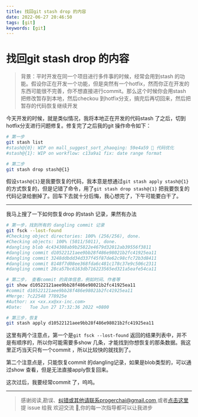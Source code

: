 ```yaml
---
title: 找回git stash drop 的内容
date: 2022-06-27 20:46:50
tags: [git]
keywords: [git]
---
```



# 找回git stash drop 的内容

> 背景：平时开发在同一个项目进行多件事的时候，经常会用到stash 的功能。假设你正在开发一个功能，但是突然有一个hotfix，然而你正在开发的东西可能很不完善，你不想直接进行commit。那么这个时候你会用stash 把修改暂存到本地，然后checkou 到hotfix分支，搞完后再切回来，然后把暂存的代码恢复继续开发
> 

今天开发的时候，就是类似情况，我将本地正在开发的代码stash 了之后，切到hotfix分支进行问题修复。修复完了之后我的git 操作命令如下：

```bash
# 第一步
git stash list
#stash@{0}: WIP on mall_suggest_sort_zhaoqing: 59e4a59 🚀 代码优化
#stash@{1}: WIP on workflow: c13a9a1 fix: date range format

# 第二步
git stash drop stash@{1}
```

假设`stash@{1}`是我要恢复的代码，我本意是想通过`git stash apply stash@{1}`的方式恢复的，但是记错了命令，用了`git stash drop stash@{1}` 把我要恢复的代码记录给删掉了。回车下去就十分后悔，我心想完了，下午可能要白干了。

---

我马上搜了一下如何恢复drop 的stash 记录，果然有办法

```bash
# 第一步，找到所有的 dangling commit 记录
git fsck --lost-found
#Checking object directories: 100% (256/256), done.
#Checking objects: 100% (5011/5011), done.
#dangling blob 4c434308ab9b25822e4679d32012ab39556f3811
#dangling commit d10522121aee9bb28f486e98021b2fc41925ea11
#dangling commit 3248ddbdd34d337f45f87de62c98cfc72b3d8411
#dangling commit 8148f7d08ee368fda6c481c178c37e9c506c2311
#dangling commit 28ca57bc6163db716223565ed321a5eafe54ca11

# 第二步， 查看commit 的具体信息，例如时间、作者等
git show d10522121aee9bb28f486e98021b2fc41925ea11
#commit d10522121aee9bb28f486e98021b2fc41925ea11
#Merge: 7c22548 778925e
#Author: xx <xx.xx@xx-inc.com>
#Date:   Tue Jun 27 17:32:36 2022 +0800

# 第三步，恢复
git stash apply d10522121aee9bb28f486e98021b2fc41925ea11
```

这里有两个注意点，第一个是`git fsck --lost-found` 返回的结果列表中，并不是有顺序的，所以你可能需要多show 几条，才能找到你想恢复的那条数据。我这里正巧当天只有一个commit ，所以比较快的就找到了。

第二个注意点是，只能恢复commit 的dangling记录，如果是blob类型的，可以通过show 查看，但是无法直接apply恢复回来。

 这次过后，我要经常commit 了，呜呜。


 ---

> 感谢阅读,勘误、纠错或其他请联系progerchai@gmail.com,或者[点击这里](https://github.com/progerchai/progerchai.github.io/issues/new)提 issue 给我
> 欢迎交流 👏,你的每一次指导都可以让我进步
